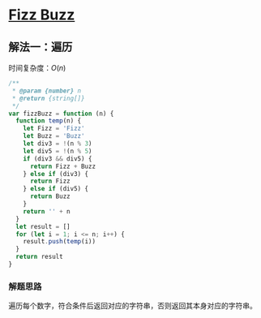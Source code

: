 # [Fizz Buzz](https://leetcode-cn.com/problems/fizz-buzz/description/)

## 解法一：遍历

时间复杂度：$O(n)$

```javascript
/**
 * @param {number} n
 * @return {string[]}
 */
var fizzBuzz = function (n) {
  function temp(n) {
    let Fizz = 'Fizz'
    let Buzz = 'Buzz'
    let div3 = !(n % 3)
    let div5 = !(n % 5)
    if (div3 && div5) {
      return Fizz + Buzz
    } else if (div3) {
      return Fizz
    } else if (div5) {
      return Buzz
    }
    return '' + n
  }
  let result = []
  for (let i = 1; i <= n; i++) {
    result.push(temp(i))
  }
  return result
}
```

### 解题思路

遍历每个数字，符合条件后返回对应的字符串，否则返回其本身对应的字符串。